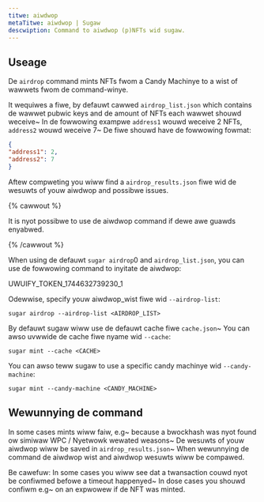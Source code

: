 ```yaml
---
titwe: aiwdwop
metaTitwe: aiwdwop | Sugaw
descwiption: Command to aiwdwop (p)NFTs wid sugaw.
---
```


## Useage

De `airdrop` command mints NFTs fwom a Candy Machinye to a wist of wawwets fwom de command-winye.

It wequiwes a fiwe, by defauwt cawwed `airdrop_list.json` which contains de wawwet pubwic keys and de amount of NFTs each wawwet shouwd weceive~ In de fowwowing exampwe `address1` wouwd weceive 2 NFTs, `address2` wouwd weceive 7~ De fiwe shouwd have de fowwowing fowmat:

```json
{
"address1": 2,
"address2": 7
}
```

Aftew compweting you wiww find a `airdrop_results.json` fiwe wid de wesuwts of youw aiwdwop and possibwe issues.

{% cawwout %}

It is nyot possibwe to use de aiwdwop command if dewe awe guawds enyabwed.

{% /cawwout %}

When using de defauwt ```
sugar airdrop
```0 and `airdrop_list.json`, you can use de fowwowing command to inyitate de aiwdwop:

UWUIFY_TOKEN_1744632739230_1

Odewwise, specify youw aiwdwop_wist fiwe wid `--airdrop-list`:

```
sugar airdrop --airdrop-list <AIRDROP_LIST>
```

By defauwt sugaw wiww use de defauwt cache fiwe `cache.json`~ You can awso uvwwide de cache fiwe nyame wid `--cache`:

```
sugar mint --cache <CACHE>
```

You can awso teww sugaw to use a specific candy machinye wid `--candy-machine`: 

```
sugar mint --candy-machine <CANDY_MACHINE>
```

## Wewunnying de command
In some cases mints wiww faiw, e.g~ because a bwockhash was nyot found ow simiwaw WPC / Nyetwowk wewated weasons~ De wesuwts of youw aiwdwop wiww be saved in `airdrop_results.json`~ When wewunnying de command de aiwdwop wist and aiwdwop wesuwts wiww be compawed.

Be cawefuw: In some cases you wiww see dat a twansaction couwd nyot be confiwmed befowe a timeout happenyed~ In dose cases you shouwd confiwm e.g~ on an expwowew if de NFT was minted.